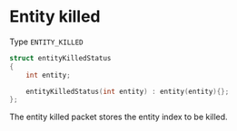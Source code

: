 # Entity killed

Type `ENTITY_KILLED`
```cpp
struct entityKilledStatus
{
    int entity;

    entityKilledStatus(int entity) : entity(entity){};
};
```

The entity killed packet stores the entity index to be killed.
